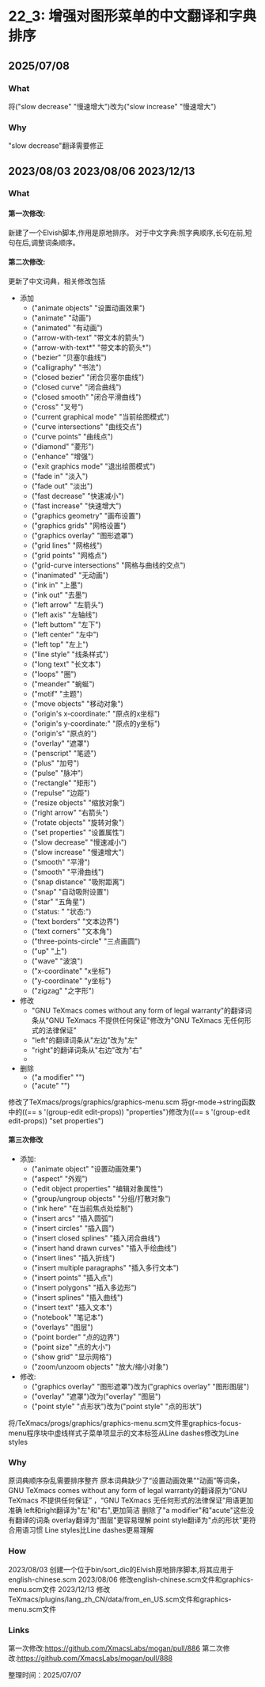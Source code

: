 # 22_3: 增强对图形菜单的中文翻译和字典排序
## 2025/07/08

### What
将("slow decrease" "慢速增大")改为("slow increase" "慢速增大")

### Why
"slow decrease"翻译需要修正

## 2023/08/03 2023/08/06 2023/12/13

### What
#### 第一次修改:
新建了一个Elvish脚本,作用是原地排序。
对于中文字典:照字典顺序,长句在前,短句在后,调整词条顺序。

#### 第二次修改:
更新了中文词典，相关修改包括
- 添加
  - ("animate objects" "设置动画效果")
  - ("animate" "动画")
  - ("animated" "有动画")
  - ("arrow-with-text" "带文本的箭头")
  - ("arrow-with-text*" "带文本的箭头*")
  - ("bezier" "贝塞尔曲线")
  - ("calligraphy" "书法")
  - ("closed bezier" "闭合贝塞尔曲线")
  - ("closed curve" "闭合曲线")
  - ("closed smooth" "闭合平滑曲线")
  - ("cross" "叉号")
  - ("current graphical mode" "当前绘图模式")
  - ("curve intersections" "曲线交点")
  - ("curve points" "曲线点")
  - ("diamond" "菱形")
  - ("enhance" "增强")
  - ("exit graphics mode" "退出绘图模式")
  - ("fade in" "淡入")
  - ("fade out" "淡出")
  - ("fast decrease" "快速减小")
  - ("fast increase" "快速增大")
  - ("graphics geometry" "画布设置")
  - ("graphics grids" "网格设置")
  - ("graphics overlay" "图形遮罩")
  - ("grid lines" "网格线")
  - ("grid points" "网格点")
  - ("grid-curve intersections" "网格与曲线的交点")
  - ("inanimated" "无动画")
  - ("ink in" "上墨")
  - ("ink out" "去墨")
  - ("left arrow" "左箭头")
  - ("left axis" "左轴线")
  - ("left buttom" "左下")
  - ("left center" "左中")
  - ("left top" "左上")
  - ("line style" "线条样式")
  - ("long text" "长文本")
  - ("loops" "圈")
  - ("meander" "蜿蜒")
  - ("motif" "主题")
  - ("move objects" "移动对象")
  - ("origin's x-coordinate:" "原点的x坐标")
  - ("origin's y-coordinate:" "原点的y坐标")
  - ("origin's" "原点的")
  - ("overlay" "遮罩")
  - ("penscript" "笔迹")
  - ("plus" "加号") 
  - ("pulse" "脉冲")
  - ("rectangle" "矩形")
  - ("repulse" "边距")
  - ("resize objects" "缩放对象")
  - ("right arrow" "右箭头")
  - ("rotate objects" "旋转对象")
  - ("set properties" "设置属性")
  - ("slow decrease" "慢速减小")
  - ("slow increase" "慢速增大")
  - ("smooth" "平滑")
  - ("smooth" "平滑曲线")
  - ("snap distance" "吸附距离")
  - ("snap" "自动吸附设置")
  - ("star" "五角星")
  - ("status: " "状态:")
  - ("text borders" "文本边界")
  - ("text corners" "文本角")
  - ("three-points-circle" "三点画圆")
  - ("up" "上")
  - ("wave" "波浪")
  - ("x-coordinate" "x坐标")
  - ("y-coordinate" "y坐标")
  - ("zigzag" "之字形")
- 修改
  - "GNU TeXmacs comes without any form of legal warranty"的翻译词条从"GNU TeXmacs 不提供任何保证"修改为"GNU TeXmacs 无任何形式的法律保证"
  - "left"的翻译词条从"左边"改为"左"
  - "right"的翻译词条从"右边"改为"右"
  - 
- 删除
  - ("a modifier" "")
  - ("acute" "")

修改了TeXmacs/progs/graphics/graphics-menu.scm
将gr-mode->string函数中的((== s '(group-edit edit-props)) "properties")修改为((== s '(group-edit edit-props)) "set properties")


#### 第三次修改
- 添加:
  - ("animate object" "设置动画效果")  
  - ("aspect" "外观")
  - ("edit object properties" "编辑对象属性")
  - ("group/ungroup objects" "分组/打散对象")
  - ("ink here" "在当前焦点处绘制")
  - ("insert arcs" "插入圆弧")
  - ("insert circles" "插入圆")
  - ("insert closed splines" "插入闭合曲线")
  - ("insert hand drawn curves" "插入手绘曲线")
  - ("insert lines" "插入折线")
  - ("insert multiple paragraphs" "插入多行文本")
  - ("insert points" "插入点")
  - ("insert polygons" "插入多边形")
  - ("insert splines" "插入曲线")
  - ("insert text" "插入文本")
  - ("notebook" "笔记本")
  - ("overlays" "图层")
  - ("point border" "点的边界")
  - ("point size" "点的大小")
  - ("show grid" "显示网格")
  - ("zoom/unzoom objects" "放大/缩小对象")
- 修改:
  - ("graphics overlay" "图形遮罩")改为("graphics overlay" "图形图层")
  - ("overlay" "遮罩")改为("overlay" "图层")
  - ("point style" "点形状")改为("point style" "点的形状")

将/TeXmacs/progs/graphics/graphics-menu.scm文件里graphics-focus-menu程序块中虚线样式子菜单项显示的文本标签从Line dashes修改为Line styles

### Why
原词典顺序杂乱需要排序整齐
原本词典缺少了“设置动画效果”“动画”等词条，
GNU TeXmacs comes without any form of legal warranty的翻译原为“GNU TeXmacs 不提供任何保证” ，“GNU TeXmacs 无任何形式的法律保证”用语更加准确
left和right翻译为"左"和"右",更加简洁
删除了"a modifier"和"acute"这些没有翻译的词条
overlay翻译为"图层"更容易理解
point style翻译为"点的形状"更符合用语习惯
Line styles比Line dashes更易理解

### How
2023/08/03 创建一个位于bin/sort_dic的Elvish原地排序脚本,将其应用于english-chinese.scm
2023/08/06 修改english-chinese.scm文件和graphics-menu.scm文件
2023/12/13 修改TeXmacs/plugins/lang_zh_CN/data/from_en_US.scm文件和graphics-menu.scm文件


### Links
第一次修改:https://github.com/XmacsLabs/mogan/pull/886
第二次修改:https://github.com/XmacsLabs/mogan/pull/888

整理时间：2025/07/07
